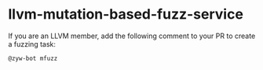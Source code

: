 # llvm-mutation-based-fuzz-service

If you are an LLVM member, add the following comment to your PR to create a fuzzing task:

```
@zyw-bot mfuzz
```
